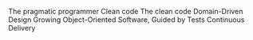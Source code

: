 The pragmatic programmer
Clean code
The clean code
Domain-Driven Design
Growing Object-Oriented Software, Guided by Tests
Continuous Delivery
